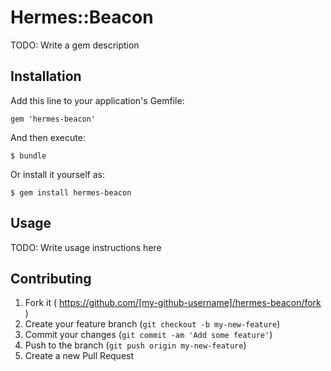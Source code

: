 # Hermes::Beacon

TODO: Write a gem description

## Installation

Add this line to your application's Gemfile:

    gem 'hermes-beacon'

And then execute:

    $ bundle

Or install it yourself as:

    $ gem install hermes-beacon

## Usage

TODO: Write usage instructions here

## Contributing

1. Fork it ( https://github.com/[my-github-username]/hermes-beacon/fork )
2. Create your feature branch (`git checkout -b my-new-feature`)
3. Commit your changes (`git commit -am 'Add some feature'`)
4. Push to the branch (`git push origin my-new-feature`)
5. Create a new Pull Request
